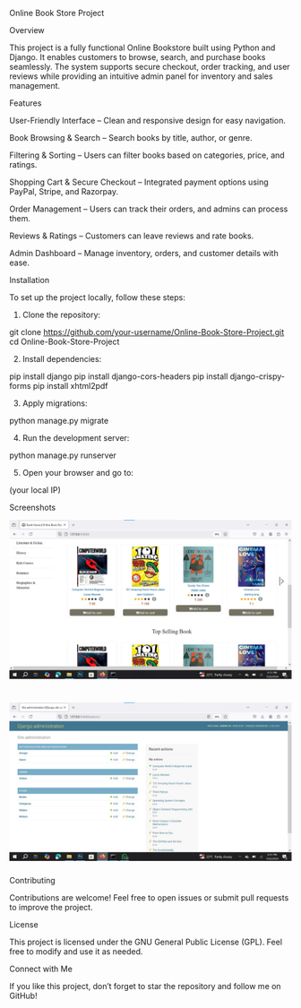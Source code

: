 
Online Book Store Project

Overview

This project is a fully functional Online Bookstore built using Python and Django. It enables customers to browse, search, and purchase books seamlessly. The system supports secure checkout, order tracking, and user reviews while providing an intuitive admin panel for inventory and sales management.

Features

User-Friendly Interface – Clean and responsive design for easy navigation.

Book Browsing & Search – Search books by title, author, or genre.

Filtering & Sorting – Users can filter books based on categories, price, and ratings.

Shopping Cart & Secure Checkout – Integrated payment options using PayPal, Stripe, and Razorpay.

Order Management – Users can track their orders, and admins can process them.

Reviews & Ratings – Customers can leave reviews and rate books.

Admin Dashboard – Manage inventory, orders, and customer details with ease.


Installation

To set up the project locally, follow these steps:

1. Clone the repository:

git clone https://github.com/your-username/Online-Book-Store-Project.git
cd Online-Book-Store-Project


2. Install dependencies:

pip install django
pip install django-cors-headers
pip install django-crispy-forms
pip install xhtml2pdf


3. Apply migrations:

python manage.py migrate


4. Run the development server:

python manage.py runserver


5. Open your browser and go to:

(your local IP)



Screenshots

![Screenshot](assets/new1.jpg)


![Screenshot](assets/new2.jpg)
=======



Contributing

Contributions are welcome! Feel free to open issues or submit pull requests to improve the project.

License

This project is licensed under the GNU General Public License (GPL). Feel free to modify and use it as needed.

Connect with Me

If you like this project, don’t forget to star the repository and follow me on GitHub!

